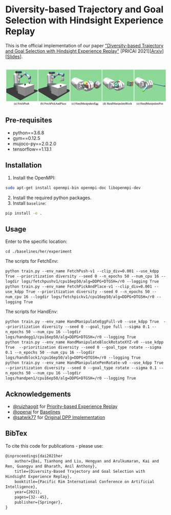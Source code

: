 # Diversity-based Trajectory and Goal Selection with Hindsight Experience Replay 
This is the official implementation of our paper ["Diversity-based Trajectory and Goal Selection with Hindsight Experience Replay"](https://link.springer.com/chapter/10.1007/978-3-030-89370-5_3) [PRICAI 2021][[Arxiv](https://arxiv.org/abs/2108.07887)][[Slides](slides/PRICAI_2021.pdf)].
## 
![envs](figures/envs.png) 
## Pre-requisites  
- python==3.6.8
- gym==0.12.5
- mujoco-py==2.0.2.0
- tensorflow==1.13.1
## Installation 
1. Install the OpenMPI: 
```bash
sudo apt-get install openmpi-bin openmpi-doc libopenmpi-dev
```
2. Install the required python packages.
3. Install `baseline`:
```bash
pip install -e .
```
## Usage
Enter to the specific location:
```
cd ./baselines/her/experiment
```
The scripts for FetchEnv:
```
python train.py --env_name FetchPush-v1 --clip_div=0.001 --use_kdpp True --prioritization diversity --seed 0 --n_epochs 50 --num_cpu 16 --logdir logs/fetchpushv1/cpu16ep50/alg=DDPG+DTGSH=/r0 --logging True
python train.py --env_name FetchPickAndPlace-v1 --clip_div=0.001 --use_kdpp True --prioritization diversity --seed 0 --n_epochs 50 --num_cpu 16 --logdir logs/fetchpickv1/cpu16ep50/alg=DDPG+DTGSH=/r0 --logging True
```
The scripts for HandEnv:
```
python train.py --env_name HandManipulateEggFull-v0 --use_kdpp True  --prioritization diversity --seed 0 --goal_type full --sigma 0.1 --n_epochs 50 --num_cpu 16 --logdir logs/handegg1/cpu16ep50/alg=DDPG+DTGSH=/r0 --logging True
python train.py --env_name HandManipulateBlockRotateXYZ-v0 --use_kdpp True  --prioritization diversity --seed 0 --goal_type rotate --sigma 0.1 --n_epochs 50 --num_cpu 16 --logdir logs/handblock1/cpu16ep50/alg=DDPG+DTGSH=/r0 --logging True
python train.py --env_name HandManipulatePenRotate-v0 --use_kdpp True --prioritization diversity --seed 0 --goal_type rotate --sigma 0.1 --n_epochs 50 --num_cpu 16 --logdir logs/handpen1/cpu16ep50/alg=DDPG+DTGSH=/r0 --logging True
```
## Acknowledgements
- [@ruizhaogit](https://github.com/ruizhaogit) for [Priority-based Experience Replay](https://github.com/ruizhaogit/EnergyBasedPrioritization)
- [@openai](https://github.com/openai) for [Baselines](https://github.com/openai/baselines)
- [@satwik77](https://github.com/satwik77) for [Original DPP Implementation](https://github.com/satwik77/pyDPP)
## BibTex
To cite this code for publications - please use:
```
@inproceedings{dai2021her
	author={Dai, Tianhong and Liu, Hengyan and Arulkumaran, Kai and Ren, Guangyu and Bharath, Anil Anthony},
	title={Diversity-Based Trajectory and Goal Selection with Hindsight Experience Replay},
	booktitle={Pacific Rim International Conference on Artificial Intelligence},
	year={2021},
	pages={32--45},
	publisher={Springer},
}
```
